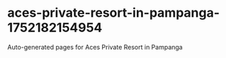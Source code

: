 # aces-private-resort-in-pampanga-1752182154954
Auto-generated pages for Aces Private Resort in Pampanga
